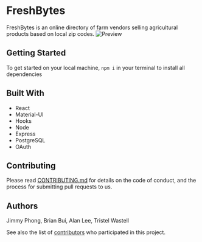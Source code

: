 
# FreshBytes

FreshBytes is an online directory of farm vendors selling agricultural products based on local zip codes. 
![Preview](https://i.ibb.co/CzKHt46/Fresh-Bytes.png)

## Getting Started

To get started on your local machine, `npm i` in your terminal to install all dependencies

## Built With

* React
* Material-UI
* Hooks
* Node
* Express
* PostgreSQL
* OAuth

## Contributing

Please read [CONTRIBUTING.md](https://www.contributor-covenant.org/version/1/4/code-of-conduct/) for details on the code of conduct, and the process for submitting pull requests to us.

## Authors

Jimmy Phong, Brian Bui, Alan Lee, Tristel Wastell

See also the list of [contributors](https://github.com/your/project/contributors) who participated in this project.
